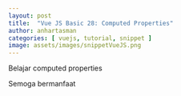 ```yaml
---
layout: post
title:  "Vue JS Basic 28: Computed Properties"
author: anhartasman
categories: [ vuejs, tutorial, snippet ]
image: assets/images/snippetVueJS.png
---
```

Belajar computed properties

<script src="https://gist.github.com/anhartasman/ddc79c71b26bb36c6615fa1b27179ede.js"></script>

Semoga bermanfaat